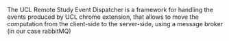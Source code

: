 The UCL Remote Study Event Dispatcher is a framework for handling the events produced by UCL chrome extension, that
allows to move the computation from the client-side to the server-side, using a message broker (in our case rabbitMQ)

